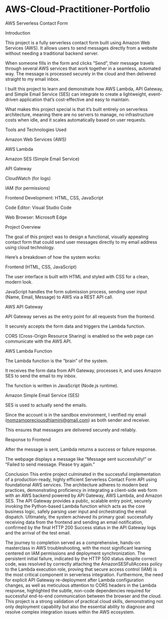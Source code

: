 # AWS-Cloud-Practitioner-Portfolio
AWS Serverless Contact Form

Introduction

This project is a fully serverless contact form built using Amazon Web Services (AWS). It allows users to send messages directly from a website  without needing a traditional backend server.

When someone fills in the form and clicks “Send”, their message travels through several AWS services that work together in a seamless, automated way. The message is processed securely in the cloud and then delivered straight to my email inbox.

I built this project to learn and demonstrate how AWS Lambda, API Gateway, and Simple Email Service (SES) can integrate to create a lightweight, event-driven application that’s cost-effective and easy to maintain.

What makes this project special is that it’s built entirely on serverless architecture, meaning there are no servers to manage, no infrastructure costs when idle, and it scales automatically based on user requests.






Tools and Technologies Used

Amazon Web Services (AWS)

AWS Lambda

Amazon SES (Simple Email Service)

API Gateway

CloudWatch (for logs)

IAM (for permissions)

Frontend Development: HTML, CSS, JavaScript

Code Editor: Visual Studio Code

Web Browser: Microsoft Edge








Project Overview

The goal of this project was to design a functional, visually appealing contact form that could send user messages directly to my email address using cloud technology.

Here’s a breakdown of how the system works:

Frontend (HTML, CSS, JavaScript)

The user interface is built with HTML and styled with CSS for a clean, modern look.

JavaScript handles the form submission process, sending user input (Name, Email, Message) to AWS via a REST API call.

AWS API Gateway

API Gateway serves as the entry point for all requests from the frontend.

It securely accepts the form data and triggers the Lambda function.

CORS (Cross-Origin Resource Sharing) is enabled so the web page can communicate with the AWS API.

AWS Lambda Function

The Lambda function is the “brain” of the system.

It receives the form data from API Gateway, processes it, and uses Amazon SES to send the email to my inbox.

The function is written in JavaScript (Node.js runtime).

Amazon Simple Email Service (SES)

SES is used to actually send the emails.

Since the account is in the sandbox environment, I verified my email (nomzamopreciousdhlamini@gmail.com) as both sender and receiver.

This ensures that messages are delivered securely and reliably.

Response to Frontend

After the message is sent, Lambda returns a success or failure response.

The webpage displays a message like “Message sent successfully!” or “Failed to send message. Please try again.”










Conclusion 
This entire project culminated in the successful implementation of a production-ready, highly efficient Serverless Contact Form API using foundational AWS services. The architecture adheres to modern best practices, demonstrating proficiency in integrating a client-side web form with an AWS backend powered by API Gateway, AWS Lambda, and Amazon SES. The API Gateway provides a public, scalable entry point, securely invoking the Python-based Lambda function which acts as the core business logic, safely parsing user input and orchestrating the email dispatch. Ultimately, the system achieved its primary goal: successfully receiving data from the frontend and sending an email notification, confirmed by the final HTTP 200 Success status in the API Gateway logs and the arrival of the test email.

The journey to completion served as a comprehensive, hands-on masterclass in AWS troubleshooting, with the most significant learning centered on IAM permissions and deployment synchronization. The persistent initial failure, indicated by the HTTP 500 status despite correct code, was resolved by correctly attaching the AmazonSESFullAccess policy to the Lambda execution role, proving that secure access control (IAM) is the most critical component in serverless integration. Furthermore, the need for explicit API Gateway re-deployment after Lambda configuration changes, as well as meticulous attention to CORS headers in the Lambda response, highlighted the subtle, non-code dependencies required for successful end-to-end communication between the browser and the cloud. This project is a strong validation of practical cloud skills, demonstrating not only deployment capability but also the essential ability to diagnose and resolve complex integration issues within the AWS ecosystem.
